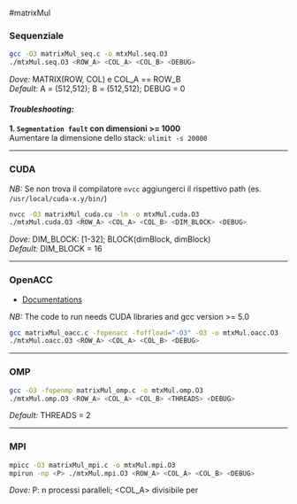 #matrixMul

### Sequenziale
```sh
gcc -O3 matrixMul_seq.c -o mtxMul.seq.O3
./mtxMul.seq.O3 <ROW_A> <COL_A> <COL_B> <DEBUG>
```
_Dove:_ MATRIX(ROW, COL) e COL_A == ROW_B  
_Default:_ A = (512,512); B = (512,512); DEBUG = 0  
#### _Troubleshooting:_
**1. `Segmentation fault` con dimensioni >= 1000**  
Aumentare la dimensione dello stack: `ulimit -s 20000`

---
### CUDA
_NB:_ Se non trova il compilatore `nvcc` aggiungerci il rispettivo path (es. `/usr/local/cuda-x.y/bin/`)
```sh
nvcc -O3 matrixMul_cuda.cu -lm -o mtxMul.cuda.O3
./mtxMul.cuda.O3 <ROW_A> <COL_A> <COL_B> <DIM_BLOCK> <DEBUG>
```  
_Dove:_  DIM_BLOCK: [1-32]; BLOCK(dimBlock, dimBlock)  
_Default:_ DIM_BLOCK = 16

---
### OpenACC
* [Documentations](http://www.openacc.org/node/1)

_NB:_ The code to run needs CUDA libraries and gcc version >= 5.0
```sh
gcc matrixMul_oacc.c -fopenacc -foffload="-O3" -O3 -o mtxMul.oacc.O3
./mtxMul.oacc.O3 <ROW_A> <COL_A> <COL_B> <DEBUG>
```

---
### OMP
```sh
gcc -O3 -fopenmp matrixMul_omp.c -o mtxMul.omp.O3
./mtxMul.omp.O3 <ROW_A> <COL_A> <COL_B> <THREADS> <DEBUG>
```
_Default:_ THREADS = 2 

---
### MPI
```sh
mpicc -O3 matrixMul_mpi.c -o mtxMul.mpi.O3
mpirun -np <P> ./mtxMul.mpi.O3 <ROW_A> <COL_A> <COL_B> <DEBUG>
```
_Dove:_  P: n processi paralleli; <COL_A> divisibile per <P>




